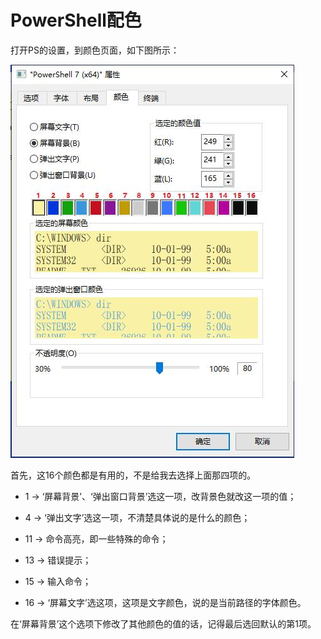 # PowerShell配色

打开PS的设置，到颜色页面，如下图所示：

![PS属性设置面板](https://github.com/dingzx97/use-computer-correctly/blob/main/Windows/image/powershell配色_1.jpg)

首先，这16个颜色都是有用的，不是给我去选择上面那四项的。

- 1  -> ‘屏幕背景’、‘弹出窗口背景’选这一项，改背景色就改这一项的值；

- 4  -> ‘弹出文字’选这一项，不清楚具体说的是什么的颜色；

- 11 -> 命令高亮，即一些特殊的命令；

- 13 -> 错误提示；

- 15 -> 输入命令；

- 16 -> ‘屏幕文字’选这项，这项是文字颜色，说的是当前路径的字体颜色。

 在‘屏幕背景’这个选项下修改了其他颜色的值的话，记得最后选回默认的第1项。